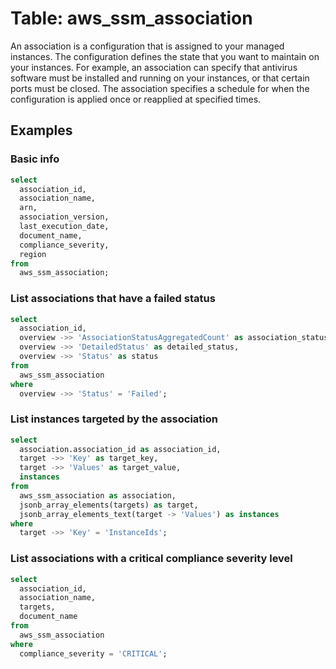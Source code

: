 # Table: aws_ssm_association

An association is a configuration that is assigned to your managed instances. The configuration defines the state that you want to maintain on your instances. For example, an association can specify that antivirus software must be installed and running on your instances, or that certain ports must be closed. The association specifies a schedule for when the configuration is applied once or reapplied at specified times.

## Examples

### Basic info

```sql
select
  association_id,
  association_name,
  arn,
  association_version,
  last_execution_date,
  document_name,
  compliance_severity,
  region
from
  aws_ssm_association;
```

### List associations that have a failed status

```sql
select
  association_id,
  overview ->> 'AssociationStatusAggregatedCount' as association_status_aggregated_count,
  overview ->> 'DetailedStatus' as detailed_status,
  overview ->> 'Status' as status
from
  aws_ssm_association
where
  overview ->> 'Status' = 'Failed';
```

### List instances targeted by the association

```sql
select
  association.association_id as association_id,
  target ->> 'Key' as target_key,
  target ->> 'Values' as target_value,
  instances
from
  aws_ssm_association as association,
  jsonb_array_elements(targets) as target,
  jsonb_array_elements_text(target -> 'Values') as instances
where
  target ->> 'Key' = 'InstanceIds';
```

### List associations with a critical compliance severity level

```sql
select
  association_id,
  association_name,
  targets,
  document_name
from
  aws_ssm_association
where
  compliance_severity = 'CRITICAL';
```

